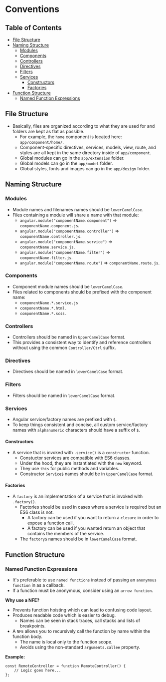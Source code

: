 # Conventions

## Table of Contents

* [File Structure](#FileStructure)
* [Naming Structure](#NamingStructure)
	* [Modules](#Modules)
	* [Components](#Components)
	* [Controllers](#Controllers)
	* [Directives](#Directives)
	* [Filters](#Filters)
	* [Services](#Services)
		* [Constructors](#Constructors)
		* [Factories](#Factories)
* [Function Structure](#FunctionStructure)
	* [Named Function Expressions](#NamedFunctionExpressions)

## <a name='FileStructure'></a> File Structure
- Basically, files are organized according to what they are used for and folders are kept as flat as possible.
	- For example, the `home` component is located here: `app/component/home/`.
	- Component-specific directives, services, models, view, route, and styles are all kept in the same directory inside of `app/component`.
	- Global modules can go in the `app/extension` folder.
	- Global models can go in the `app/model` folder.
	- Global styles, fonts and images can go in the `app/design` folder.

## <a name='NamingStructure'></a>Naming Structure
### <a name='Modules'></a>Modules
- Module names and filenames names should be `lowerCamelCase`.
- Files containing a module will share a name with that module:
	- `angular.module("componentName.component")` => `componentName.component.js`.
	- `angular.module("componentName.controller")` => `componentName.controller.js`.
	- `angular.module("componentName.service")` => `componentName.service.js`.
	- `angular.module("componentName.filter")` => `componentName.filter.js`.
	- `angular.module("componentName.route")` => `componentName.route.js`.

### <a name='Components'></a>Components
- Component module names should be `lowerCamelCase`.
- Files related to components should be prefixed with the component name:
	- `componentName.*.service.js`
	- `componentName.*.html`.
	- `componentName.*.scss`.

### <a name='Controllers'></a>Controllers
- Controllers should be named in `UpperCamelCase` format.
- This provides a consistent way to identify and reference controllers without using the common `Controller/Ctrl` suffix.

### <a name='Directives'></a>Directives
- Directives should be named in `lowerCamelCase` format.

### <a name='Filters'></a>Filters
- Filters should be named in `lowerCamelCase` format.

### <a name='Services'></a>Services
- Angular service/factory names are prefixed with `$`.
- To keep things consistent and concise, all custom service/factory names with `alphanumeric` characters should have a suffix of `$`.

#### <a name='Constructors'></a>Constructors
- A service that is invoked with `.service()` is a `constructor` function.
	- Constuctor services are compatible with ES6 classes.
	- Under the hood, they are instantiated with the `new` keyword.
	- They use `this` for public methods and variables.
	- Constructor `Service$` names should be in `UpperCamelCase` format.

#### <a name='Factories'></a>Factories
- A `factory` is an implementation of a service that is invoked with `.factory()`.
	- Factories should be used in cases where a service is required but an ES6 class is not.
		- A factory can be used if you want to return a `closure` in order to expose a function call.
		- A factory can be used if you wanted return an object that contains the members of the service.
	- The `factory$` names should be in `lowerCamelCase` format.

## <a name='FunctionStructure'></a>Function Structure
### <a name='NamedFunctionExpressions'></a>Named Function Expressions
- It's preferable to use `named functions` instead of passing an `anonymous function` in as a callback.
- If a function must be anonymous, consider using an `arrow function`.

**Why use a NFE?**
- Prevents function hoisting which can lead to confusing code layout.
- Produces readable code which is easier to debug.
	- Names can be seen in stack traces, call stacks and lists of breakpoints.
- A `NFE` allows you to recursively call the function by name within the function body.
	- The name is local only to the function scope.
	- Avoids using the non-standard `arguments.callee` property.

**Example:**

	const RemoteController = function RemoteController() {
		// Logic goes here...
	};
